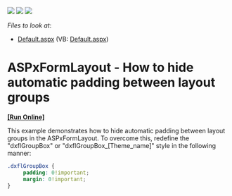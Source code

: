 <!-- default badges list -->
![](https://img.shields.io/endpoint?url=https://codecentral.devexpress.com/api/v1/VersionRange/128554633/13.1.8%2B)
[![](https://img.shields.io/badge/Open_in_DevExpress_Support_Center-FF7200?style=flat-square&logo=DevExpress&logoColor=white)](https://supportcenter.devexpress.com/ticket/details/E4971)
[![](https://img.shields.io/badge/📖_How_to_use_DevExpress_Examples-e9f6fc?style=flat-square)](https://docs.devexpress.com/GeneralInformation/403183)
<!-- default badges end -->
<!-- default file list -->
*Files to look at*:

* [Default.aspx](./CS/WebSite/Default.aspx) (VB: [Default.aspx](./VB/WebSite/Default.aspx))
<!-- default file list end -->
# ASPxFormLayout -  How to hide automatic padding between layout groups
<!-- run online -->
**[[Run Online]](https://codecentral.devexpress.com/e4971/)**
<!-- run online end -->


<p>This example demonstrates how to hide automatic padding between layout groups in the ASPxFormLayout. To overcome this, redefine the "dxflGroupBox" or "dxflGroupBox_[Theme_name]" style in the following manner:</p>

```css
.dxflGroupBox {
     padding: 0!important;
     margin: 0!important;
}
```

<p> </p>

<br/>


